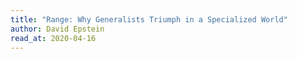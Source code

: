 ```yaml
---
title: "Range: Why Generalists Triumph in a Specialized World"
author: David Epstein
read_at: 2020-04-16
---
```

